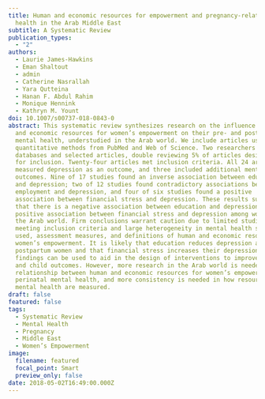 ```yaml
---
title: Human and economic resources for empowerment and pregnancy-related mental
  health in the Arab Middle East
subtitle: A Systematic Review
publication_types:
  - "2"
authors:
  - Laurie James-Hawkins
  - Eman Shaltout
  - admin
  - Catherine Nasrallah
  - Yara Qutteina
  - Hanan F. Abdul Rahim
  - Monique Hennink
  - Kathryn M. Yount
doi: 10.1007/s00737-018-0843-0
abstract: This systematic review synthesizes research on the influence of human
  and economic resources for women’s empowerment on their pre- and postnatal
  mental health, understudied in the Arab world. We include articles using
  quantitative methods from PubMed and Web of Science. Two researchers reviewed
  databases and selected articles, double reviewing 5% of articles designated
  for inclusion. Twenty-four articles met inclusion criteria. All 24 articles
  measured depression as an outcome, and three included additional mental health
  outcomes. Nine of 17 studies found an inverse association between education
  and depression; two of 12 studies found contradictory associations between
  employment and depression, and four of six studies found a positive
  association between financial stress and depression. These results suggest
  that there is a negative association between education and depression and a
  positive association between financial stress and depression among women in
  the Arab world. Firm conclusions warrant caution due to limited studies
  meeting inclusion criteria and large heterogeneity in mental health scales
  used, assessment measures, and definitions of human and economic resources for
  women’s empowerment. It is likely that education reduces depression among
  postpartum women and that financial stress increases their depression. These
  findings can be used to aid in the design of interventions to improve mother
  and child outcomes. However, more research in the Arab world is needed on the
  relationship between human and economic resources for women’s empowerment and
  perinatal mental health, and more consistency is needed in how resources and
  mental health are measured.
draft: false
featured: false
tags:
  - Systematic Review
  - Mental Health
  - Pregnancy
  - Middle East
  - Women’s Empowerment
image:
  filename: featured
  focal_point: Smart
  preview_only: false
date: 2018-05-02T16:49:00.000Z
---
```

